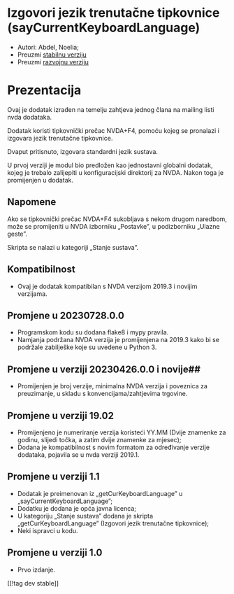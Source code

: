 # Izgovori jezik trenutačne tipkovnice (sayCurrentKeyboardLanguage) #

* Autori: Abdel, Noelia;
* Preuzmi [stabilnu
  verziju](https://www.nvaccess.org/addonStore/legacy?file=sayCurrentKeyboardLanguage)
* Preuzmi [razvojnu
  verziju](https://www.nvaccess.org/addonStore/legacy?file=sayCurrentKeyboardLanguage)

# Prezentacija #

Ovaj je dodatak izrađen na temelju zahtjeva jednog člana na mailing listi
nvda dodataka.

Dodatak koristi tipkovnički prečac NVDA+F4, pomoću kojeg se pronalazi i
izgovara jezik trenutačne tipkovnice.

Dvaput pritisnuto, izgovara standardni jezik sustava.

U prvoj verziji je modul bio predložen kao jednostavni globalni dodatak,
kojeg je trebalo zalijepiti u konfiguracijski direktorij za NVDA. Nakon toga
je promijenjen u dodatak.

## Napomene ##

Ako se tipkovnički prečac NVDA+F4 sukobljava s nekom drugom naredbom, može
se promijeniti u NVDA izborniku „Postavke”, u podizborniku „Ulazne geste”.

Skripta se nalazi u kategoriji „Stanje sustava”.

## Kompatibilnost ##

* Ovaj je dodatak kompatibilan s NVDA verzijom 2019.3 i novijim verzijama.

## Promjene u 20230728.0.0 ##

* Programskom kodu su dodana flake8 i mypy pravila.
* Namjanja podržana NVDA verzija je promijenjena na 2019.3 kako bi se
  podržale zabilješke koje su uvedene u Python 3.

## Promjene u verziji 20230426.0.0 i novije##

* Promijenjen je broj verzije, minimalna NVDA verzija i poveznica za
  preuzimanje, u skladu s konvencijama/zahtjevima trgovine.

## Promjene u verziji 19.02 ##

* Promijenjeno je numeriranje verzija koristeći YY.MM (Dvije znamenke za
  godinu, slijedi točka, a zatim dvije znamenke za mjesec);
* Dodana je kompatibilnost s novim formatom za određivanje verzije dodataka,
  pojavila se u nvda verziji 2019.1.

## Promjene u verziji 1.1 ##

* Dodatak je preimenovan iz „getCurKeyboardLanguage” u
  „sayCurrentKeyboardLanguage”;
* Dodatku je dodana je opća javna licenca;
* U kategoriju „Stanje sustava” dodana je skripta „getCurKeyboardLanguage”
  (Izgovori jezik trenutačne tipkovnice);
* Neki ispravci u kodu.

## Promjene u verziji 1.0 ##

* Prvo izdanje.

[[!tag dev stable]]
